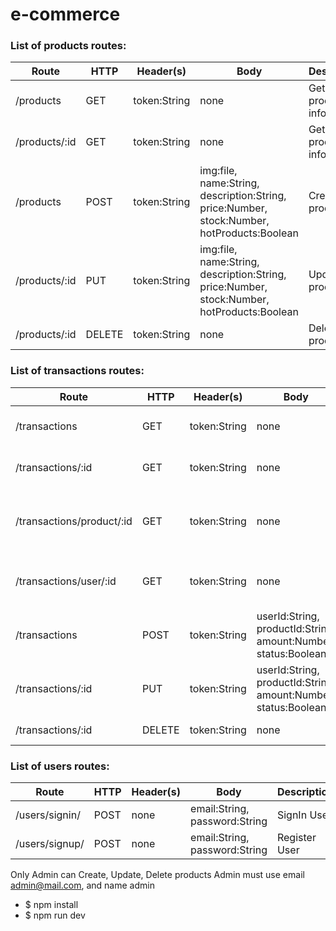 # e-commerce

### List of products routes:
Route | HTTP | Header(s) | Body | Description 
------------ | ------------- | ------------- | ------------- | ------------- 
/products | GET | token:String | none | Get list of products info 
/products/:id | GET | token:String | none | Get a product info
/products | POST | token:String | img:file, name:String, description:String, price:Number, stock:Number, hotProducts:Boolean | Create a product
/products/:id | PUT | token:String | img:file, name:String, description:String, price:Number, stock:Number, hotProducts:Boolean | Update a product
/products/:id | DELETE | token:String | none | Delete a product

### List of transactions routes:
Route | HTTP | Header(s) | Body | Description 
------------ | ------------- | ------------- | ------------- | ------------- 
/transactions | GET | token:String | none | Get list of transactions info 
/transactions/:id | GET | token:String | none | Get a transaction info
/transactions/product/:id | GET | token:String | none | Get a transaction info search by productId
/transactions/user/:id | GET | token:String | none | Get a transaction info search by userId
/transactions | POST | token:String | userId:String, productId:String, amount:Number, status:Boolean | Create a product
/transactions/:id | PUT | token:String | userId:String, productId:String, amount:Number, status:Boolean | Update a product
/transactions/:id | DELETE | token:String | none | Delete a transaction

### List of users routes:
Route | HTTP | Header(s) | Body | Description 
------------ | ------------- | ------------- | ------------- | ------------- 
/users/signin/ | POST | none | email:String, password:String | SignIn User
/users/signup/| POST | none | email:String, password:String | Register User

Only Admin can Create, Update, Delete products
Admin must use email admin@mail.com, and name admin

* $ npm install
* $ npm run dev